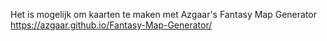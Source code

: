Het is mogelijk om kaarten te maken met
Azgaar's Fantasy Map Generator
https://azgaar.github.io/Fantasy-Map-Generator/

